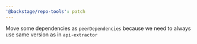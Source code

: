 ```yaml
---
'@backstage/repo-tools': patch
---
```


Move some dependencies as `peerDependencies` because we need to always use same version as in `api-extractor`
